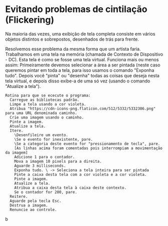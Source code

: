 # Evitando problemas de cintilação (Flickering)

Na maioria das vezes, uma exibição de tela completa consiste em vários objetos distintos e sobrepostos, desenhados de trás para frente.

Resolvemos esse problema da mesma forma que um artista faria. Trabalhamos em uma tela na memória (chamada de Contexto de Dispositivo - DC). Esta tela é como se fosse uma tela virtual. Funciona mais ou menos assim: Primeiramente devemos selecionar a área a ser pintada (neste caso queremos pintar em toda a tela, para isso usamos o comando "Exponha tudo". Depois você "pinta" ou "desenha" todas as coisas que deseja nesta tela virtual, e depois disso exibe-a de uma só vez (usando o comando "Atualize a tela").

```
Rotina para que se ececute o programa:
  Carregue as bibliotecas padrão.
  Limpe a tela usando a cor violeta.
  Atribua "https://cdn-icons-png.flaticon.com/512/5332/5332306.png" para uma URL denominada caminho.
  Crie uma imagem usando o caminho.
  Pinte a imagem.
  Atualize a tela.
  Itere.
    \Desenfileire um evento.
    \Se o evento for inexistente, pare.
    \Se a categoria deste evento for "pressionamento de tecla", pare.
    [As linhas acima foram comentadas pois interrompiam a movimentação da imagem]
    Adicione 1 para o contador.
    Mova a imagem 10 pixels para a direita.
    Aguarde 3 milliseconds. 
    Exponha tudo. \ -> Seleciona a tela inteira para ser pintada
    Pinte a caixa desta tela com a cor violeta e a cor violeta.
    Pinte a imagem.
    Atualize a tela.
    Atribua a caixa desta tela à caixa deste contexto.
    Se o contador for 200, pare.
  Reitere.
  Aguarde pela tecla Esc.
  Destrua a imagem.
  Renuncie ao controle.

```

b
